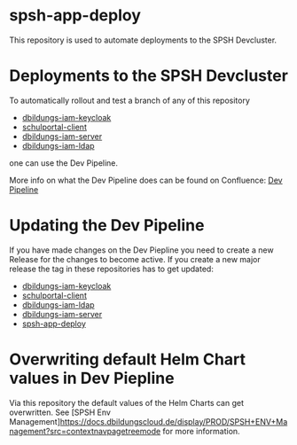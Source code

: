 # spsh-app-deploy

This repository is used to automate deployments to the SPSH Devcluster.

# Deployments to the SPSH Devcluster

To automatically rollout and test a branch of any of this repository
- [dbildungs-iam-keycloak](https://github.com/dBildungsplattform/dbildungs-iam-keycloak)
- [schulportal-client](https://github.com/dBildungsplattform/schulportal-client)
- [dbildungs-iam-server](https://github.com/dBildungsplattform/dbildungs-iam-server)
- [dbildungs-iam-ldap](https://github.com/dBildungsplattform/dbildungs-iam-ldap)

one can use the Dev Pipeline. 

More info on what the Dev Pipeline does can be found on Confluence: [Dev Pipeline](https://docs.dbildungscloud.de/display/PROD/SPSH+Dev+Pipeline)

# Updating the Dev Pipeline 

If you have made changes on the Dev Piepline you need to create a new Release for the changes to become active. 
If you create a new major release the tag in these repositories has to get updated: 
- [dbildungs-iam-keycloak](https://github.com/dBildungsplattform/dbildungs-iam-keycloak)
- [schulportal-client](https://github.com/dBildungsplattform/schulportal-client)
- [dbildungs-iam-ldap](https://github.com/dBildungsplattform/dbildungs-iam-ldap)
- [dbildungs-iam-server](https://github.com/dBildungsplattform/dbildungs-iam-server)
- [spsh-app-deploy](https://github.com/dBildungsplattform/spsh-app-deploy/blob/main/.github/workflows/deploy.yml)

# Overwriting default Helm Chart values in Dev Piepline 
Via this repository the default values of the Helm Charts can get overwritten. See [SPSH Env Management]https://docs.dbildungscloud.de/display/PROD/SPSH+ENV+Management?src=contextnavpagetreemode for more information. 